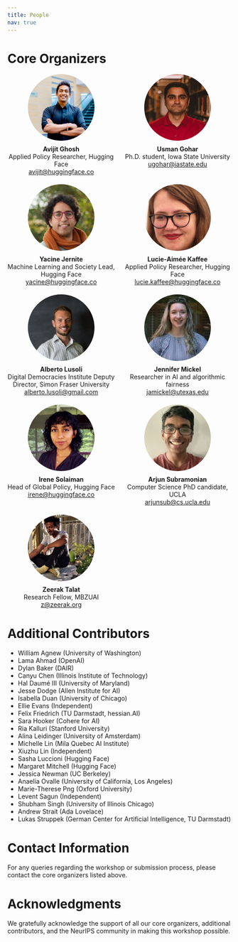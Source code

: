 ```yaml
---
title: People
nav: true
---
```


<style>
.organizer-grid {
  display: grid;
  grid-template-columns: repeat(auto-fill, minmax(200px, 1fr));
  gap: 20px;
}
.organizer-card {
  display: flex;
  flex-direction: column;
  align-items: center;
  text-align: center;
}
.organizer-photo {
  width: 150px;
  height: 150px;
  border-radius: 50%;
  object-fit: cover;
  margin-bottom: 10px;
}
.organizer-info {
  display: flex;
  flex-direction: column;
  align-items: center;
}
</style>

# Core Organizers

<div class="organizer-grid">
  <div class="organizer-card">
    <img src="images/avijit-ghosh.jpg" alt="Avijit Ghosh" class="organizer-photo">
    <div class="organizer-info">
      <strong>Avijit Ghosh</strong>
      <span>Applied Policy Researcher, Hugging Face</span>
      <a href="mailto:avijit@huggingface.co">avijit@huggingface.co</a>
    </div>
  </div>
  <div class="organizer-card">
    <img src="images/usman-gohar.jpg" alt="Usman Gohar" class="organizer-photo">
    <div class="organizer-info">
      <strong>Usman Gohar</strong>
      <span>Ph.D. student, Iowa State University</span>
      <a href="mailto:ugohar@iastate.edu">ugohar@iastate.edu</a>
    </div>
  </div>
  <div class="organizer-card">
    <img src="images/yacine-jernite.jpg" alt="Yacine Jernite" class="organizer-photo">
    <div class="organizer-info">
      <strong>Yacine Jernite</strong>
      <span>Machine Learning and Society Lead, Hugging Face</span>
      <a href="mailto:yacine@huggingface.co">yacine@huggingface.co</a>
    </div>
  </div>
  <div class="organizer-card">
    <img src="images/lucie-aimee-kaffee.jpg" alt="Lucie-Aimée Kaffee" class="organizer-photo">
    <div class="organizer-info">
      <strong>Lucie-Aimée Kaffee</strong>
      <span>Applied Policy Researcher, Hugging Face</span>
      <a href="mailto:lucie.kaffee@huggingface.co">lucie.kaffee@huggingface.co</a>
    </div>
  </div>
  <div class="organizer-card">
    <img src="images/alberto-lusoli.jpg" alt="Alberto Lusoli" class="organizer-photo">
    <div class="organizer-info">
      <strong>Alberto Lusoli</strong>
      <span>Digital Democracies Institute Deputy Director, Simon Fraser University</span>
      <a href="mailto:alberto.lusoli@gmail.com">alberto.lusoli@gmail.com</a>
    </div>
  </div>
  <div class="organizer-card">
    <img src="images/jennifer-mickel.jpg" alt="Jennifer Mickel" class="organizer-photo">
    <div class="organizer-info">
      <strong>Jennifer Mickel</strong>
      <span>Researcher in AI and algorithmic fairness</span>
      <a href="mailto:jamickel@utexas.edu">jamickel@utexas.edu</a>
    </div>
  </div>
  <div class="organizer-card">
    <img src="images/irene-solaiman.jpg" alt="Irene Solaiman" class="organizer-photo">
    <div class="organizer-info">
      <strong>Irene Solaiman</strong>
      <span>Head of Global Policy, Hugging Face</span>
      <a href="mailto:irene@huggingface.co">irene@huggingface.co</a>
    </div>
  </div>
  <div class="organizer-card">
    <img src="images/arjun-subramonian.jpg" alt="Arjun Subramonian" class="organizer-photo">
    <div class="organizer-info">
      <strong>Arjun Subramonian</strong>
      <span>Computer Science PhD candidate, UCLA</span>
      <a href="mailto:arjunsub@cs.ucla.edu">arjunsub@cs.ucla.edu</a>
    </div>
  </div>
  <div class="organizer-card">
    <img src="images/zeerak-talat.jpg" alt="Zeerak Talat" class="organizer-photo">
    <div class="organizer-info">
      <strong>Zeerak Talat</strong>
      <span>Research Fellow, MBZUAI</span>
      <a href="mailto:z@zeerak.org">z@zeerak.org</a>
    </div>
  </div>
</div>

# Additional Contributors

- William Agnew (University of Washington)
- Lama Ahmad (OpenAI)
- Dylan Baker (DAIR)
- Canyu Chen (Illinois Institute of Technology)
- Hal Daumé III (University of Maryland)
- Jesse Dodge (Allen Institute for AI)
- Isabella Duan (University of Chicago)
- Ellie Evans (Independent)
- Felix Friedrich (TU Darmstadt, hessian.AI)
- Sara Hooker (Cohere for AI)
- Ria Kalluri (Stanford University)
- Alina Leidinger (University of Amsterdam)
- Michelle Lin (Mila Quebec AI Institute)
- Xiuzhu Lin (Independent)
- Sasha Luccioni (Hugging Face)
- Margaret Mitchell (Hugging Face)
- Jessica Newman (UC Berkeley)
- Anaelia Ovalle (University of California, Los Angeles)
- Marie-Therese Png (Oxford University)
- Levent Sagun (Independent)
- Shubham Singh (University of Illinois Chicago)
- Andrew Strait (Ada Lovelace)
- Lukas Struppek (German Center for Artificial Intelligence, TU Darmstadt)

# Contact Information

For any queries regarding the workshop or submission process, please contact the core organizers listed above.

# Acknowledgments

We gratefully acknowledge the support of all our core organizers, additional contributors, and the NeurIPS community in making this workshop possible.
